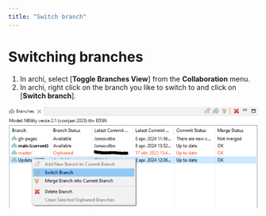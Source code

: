 ```yaml
---
title: "Switch branch"
---
```


# Switching branches

1. In archi, select [**Toggle Branches View**] from the **Collaboration** menu.
2. In archi, right click on the branch you like to switch to and click on [**Switch branch**].

![coArchi-switch-branch](/images/Switch%20Branch.PNG)

